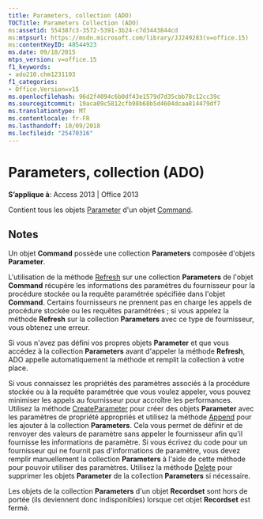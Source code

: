 ```yaml
---
title: Parameters, collection (ADO)
TOCTitle: Parameters Collection (ADO)
ms:assetid: 554387c3-3572-5391-3b24-c7d3443844cd
ms:mtpsurl: https://msdn.microsoft.com/library/JJ249283(v=office.15)
ms:contentKeyID: 48544923
ms.date: 09/18/2015
mtps_version: v=office.15
f1_keywords:
- ado210.chm1231103
f1_categories:
- Office.Version=v15
ms.openlocfilehash: 96d2f4094c6b0df43e1579d7d35cbb78c12cc39c
ms.sourcegitcommit: 19aca09c5812cfb98b68b5d4604dcaa814479df7
ms.translationtype: MT
ms.contentlocale: fr-FR
ms.lasthandoff: 10/09/2018
ms.locfileid: "25470316"
---
```

# <a name="parameters-collection-ado"></a>Parameters, collection (ADO)


**S’applique à**: Access 2013 | Office 2013

Contient tous les objets [Parameter](parameter-object-ado.md) d'un objet [Command](command-object-ado.md).

## <a name="remarks"></a>Notes

Un objet **Command** possède une collection **Parameters** composée d'objets **Parameter**.

L'utilisation de la méthode [Refresh](refresh-method-ado.md) sur une collection **Parameters** de l'objet **Command** récupère les informations des paramètres du fournisseur pour la procédure stockée ou la requête paramétrée spécifiée dans l'objet **Command**. Certains fournisseurs ne prennent pas en charge les appels de procédure stockée ou les requêtes paramétrées ; si vous appelez la méthode **Refresh** sur la collection **Parameters** avec ce type de fournisseur, vous obtenez une erreur.

Si vous n'avez pas défini vos propres objets **Parameter** et que vous accédez à la collection **Parameters** avant d'appeler la méthode **Refresh**, ADO appelle automatiquement la méthode et remplit la collection à votre place.

Si vous connaissez les propriétés des paramètres associés à la procédure stockée ou à la requête paramétrée que vous voulez appeler, vous pouvez minimiser les appels au fournisseur pour accroître les performances. Utilisez la méthode [CreateParameter](createparameter-method-ado.md) pour créer des objets **Parameter** avec les paramètres de propriété appropriés et utilisez la méthode [Append](append-method-ado.md) pour les ajouter à la collection **Parameters**. Cela vous permet de définir et de renvoyer des valeurs de paramètre sans appeler le fournisseur afin qu'il fournisse les informations de paramètre. Si vous écrivez du code pour un fournisseur qui ne fournit pas d'informations de paramètre, vous devez remplir manuellement la collection **Parameters** à l'aide de cette méthode pour pouvoir utiliser des paramètres. Utilisez la méthode [Delete](delete-method-ado-parameters-collection.md) pour supprimer les objets **Parameter** de la collection **Parameters** si nécessaire.

Les objets de la collection **Parameters** d'un objet **Recordset** sont hors de portée (ils deviennent donc indisponibles) lorsque cet objet **Recordset** est fermé.

